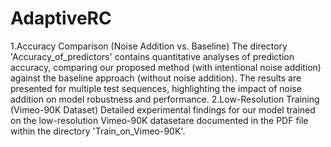 # AdaptiveRC
1.​​Accuracy Comparison (Noise Addition vs. Baseline)​​
The directory 'Accuracy_of_predictors' contains quantitative analyses of prediction accuracy, comparing our proposed method (with intentional noise addition) against the baseline approach (without noise addition). The results are presented for multiple test sequences, highlighting the impact of noise addition on model robustness and performance.
2.​​Low-Resolution Training (Vimeo-90K Dataset)​​
Detailed experimental findings for our model trained on the ​​low-resolution Vimeo-90K dataset​​ are documented in the PDF file within the directory 'Train_on_Vimeo-90K'. 
